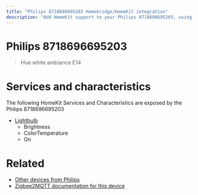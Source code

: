 ```yaml
---
title: "Philips 8718696695203 Homebridge/HomeKit integration"
description: "Add HomeKit support to your Philips 8718696695203, using Homebridge, Zigbee2MQTT and homebridge-z2m."
---
```

<!---
This file has been GENERATED using src/docgen/docgen.ts
DO NOT EDIT THIS FILE MANUALLY!
-->
# Philips 8718696695203
> Hue white ambiance E14


# Services and characteristics
The following HomeKit Services and Characteristics are exposed by
the Philips 8718696695203

* [Lightbulb](../../light.md)
  * Brightness
  * ColorTemperature
  * On


# Related
* [Other devices from Philips](../index.md#philips)
* [Zigbee2MQTT documentation for this device](https://www.zigbee2mqtt.io/devices/8718696695203.html)